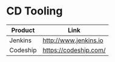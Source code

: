 # CD Tooling

| Product      | Link                        |
| ------------ | ----------------------------|
| Jenkins      | http://www.jenkins.io       |
| Codeship     | https://codeship.com/       |
